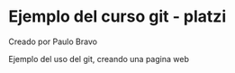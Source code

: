 # Ejemplo del curso git - platzi
Creado por Paulo Bravo

Ejemplo del uso del git, creando una pagina web